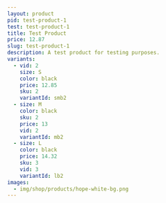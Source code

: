 ```yaml
---
layout: product
pid: test-product-1
test: test-product-1
title: Test Product
price: 12.87
slug: test-product-1
description: A test product for testing purposes.
variants:
  - vid: 2
    size: S
    color: black
    price: 12.85
    sku: 2
    variantId: smb2
  - size: M
    color: black
    sku: 2
    price: 13
    vid: 2
    variantId: mb2
  - size: L
    color: black
    price: 14.32
    sku: 3
    vid: 3
    variantId: lb2
images:
  - img/shop/products/hope-white-bg.png
---
```

